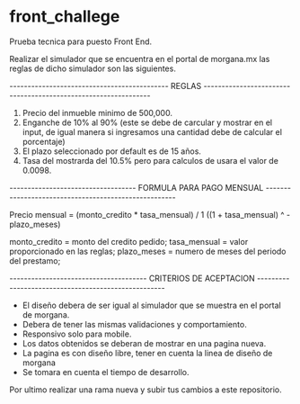 # front_challege

Prueba tecnica para puesto Front End.

Realizar el simulador que se encuentra en el portal de morgana.mx las reglas de dicho simulador son las siguientes.

-------------------------------------------- REGLAS ---------------------------------------------------------------

1. Precio del inmueble minimo de 500,000.
2. Enganche de 10% al 90% (este se debe de carcular y mostrar en el input, de igual manera si ingresamos una cantidad debe de calcular el porcentaje) 
3. El plazo seleccionado por default es de 15 años.
4. Tasa del mostrarda del 10.5% pero para calculos de usara el valor de 0.0098.


----------------------------------- FORMULA PARA PAGO MENSUAL -----------------------------------------------------

Precio mensual = (monto_credito * tasa_mensual) / 1 ((1 + tasa_mensual) ^ -plazo_meses)

monto_credito = monto del credito pedido;
tasa_mensual = valor proporcionado en las reglas;
plazo_meses = numero de meses del periodo del prestamo;


-------------------------------------- CRITERIOS DE ACEPTACION ----------------------------------------------------

- El diseño debera de ser igual al simulador que se muestra en el portal de morgana.
- Debera de tener las mismas validaciones y comportamiento.
- Responsivo solo para mobile.
- Los datos obtenidos se deberan de mostrar en una pagina nueva.
- La pagina es con diseño libre, tener en cuenta la linea de diseño de morgana
- Se tomara en cuenta el tiempo de desarrollo.


Por ultimo realizar una rama nueva y subir tus cambios a este repositorio.






